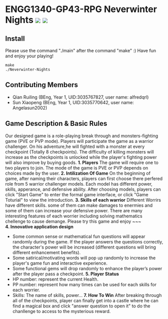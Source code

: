 # ENGG1340-GP43-RPG Neverwinter Nights ![](https://img.shields.io/badge/License-HKU-yellow) ![](https://img.shields.io/badge/Course-ENGG1340-blue)
## Install
Please use the command "./main" after the command "make" :)
Have fun and enjoy your playing!
```
make
./Neverwinter-Nights
```
## Contributing Members
- Qian Ruiling (BEng, Year 1, UID:3035767827, user name: alfredqrl)
- Sun Xiaopeng (BEng, Year 1, UID:3035770642, user name: Angelasun2002)
## Game Description & Basic Rules
Our designed game is a role-playing break through and monsters-fighting game (PVE or PVP mode). Players will participate the game as a warrior challenger. On his adventure,he will fighted with a monster at every checkpoint (Totally 8 checkpoints). The difficulty of killing monsters will increase as the checkpoints is unlocked while the player's fighting power will also improve by buying goods.
**1. Players**
The game will require one to two players to join. The mode of the game is PVE or PVP depends on choices made by the user.
**2. Intilization Of Game**
On the beginning of game, after naming their characters, players can first choose there perfered role from 5 warrior challenger models. Each model has different power, skills, apperance, and defensive ability. After choosing models, players can click "Start Game" to enter the formal game interface, or click "Game Toturial" to view the introduction. 
**3. Skills of each warrior**
Different Worrirs have different skills. some of them can make damages to enermies and some of them can increase your defensive power. There are many interesting features of each worrier including solving mathematics chellenge to cause demange. Please try this game and enjoy ~~~   
**4. Innovative application design**
- Some common sense or mathematical fun questions will appear randomly during the game. If the player answers the questions correctly, the character's power will be increased (different questions will bring different enhancement benefits).
- Some satirical/motivating words will pop up randomly to increase the player's game fun and interactive experience.
- Some functional gems will drop randomly to enhance the player’s power after the player pass a checkpoint.
**5. Player Status**
- HP number: represent the current Health.
- PP number: represent how many times can be used for each skills for each worrier.
- Skills: The name of skills, power...
**7. How To Win**
After breaking through all of the checkpoints, player can finally get into a castle where he can find a magical box and click "answer question to open it" to do the chanllenge to access to the mysterious reward. 
